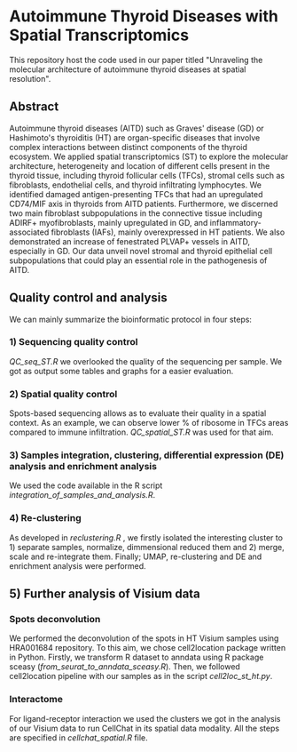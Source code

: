# Autoimmune Thyroid Diseases with Spatial Transcriptomics

This repository host the code used in our paper titled "Unraveling the molecular architecture of autoimmune thyroid diseases at spatial resolution". 

## Abstract

Autoimmune thyroid diseases (AITD) such as Graves' disease (GD) or Hashimoto's thyroiditis (HT) are organ-specific diseases that involve complex interactions between distinct components of the thyroid ecosystem. We applied spatial transcriptomics (ST) to explore the molecular architecture, heterogeneity and location of different cells present in the thyroid tissue, including thyroid follicular cells (TFCs), stromal cells such as fibroblasts, endothelial cells, and thyroid infiltrating lymphocytes. We identified damaged antigen-presenting TFCs that had an upregulated CD74/MIF axis in thyroids from AITD patients. Furthermore, we discerned two main fibroblast subpopulations in the connective tissue including ADIRF+ myofibroblasts, mainly upregulated in GD, and inflammatory-associated fibroblasts (IAFs), mainly overexpressed in HT patients. We also demonstrated an increase of fenestrated PLVAP+ vessels in AITD, especially in GD. Our data unveil novel stromal and thyroid epithelial cell subpopulations that could play an essential role in the pathogenesis of AITD.

## Quality control and analysis

We can mainly summarize the bioinformatic protocol in four steps:

### 1) Sequencing quality control

_QC_seq_ST.R_ we overlooked the quality of the sequencing per sample. We got as output some tables and graphs for a easier evaluation.

### 2) Spatial quality control

Spots-based sequencing allows as to evaluate their quality in a spatial context. As an example, we can observe lower % of ribosome in TFCs areas compared to immune infiltration. _QC_spatial_ST.R_ was used for that aim.

### 3) Samples integration, clustering, differential expression (DE) analysis and enrichment analysis

We used the code available in the R script _integration_of_samples_and_analysis.R_.

### 4) Re-clustering

As developed in _reclustering.R_ , we firstly isolated the interesting cluster to 1) separate samples, normalize, dimmensional reduced them and 2) merge, scale and re-integrate them. Finally; UMAP, re-clustering and DE and enrichment analysis were performed. 

## 5) Further analysis of Visium data
### Spots deconvolution

We performed the deconvolution of the spots in HT Visium samples using HRA001684 repository. To this aim, we chose cell2location package written in Python. Firstly, we transform R dataset to anndata using R package sceasy (_from_seurat_to_anndata_sceasy.R_). Then, we followed cell2location pipeline with our samples as in the script _cell2loc_st_ht.py_.

### Interactome
For ligand-receptor interaction we used the clusters we got in the analysis of our Visium data to run CellChat in its spatial data modality. All the steps are specified in _cellchat_spatial.R_ file.
